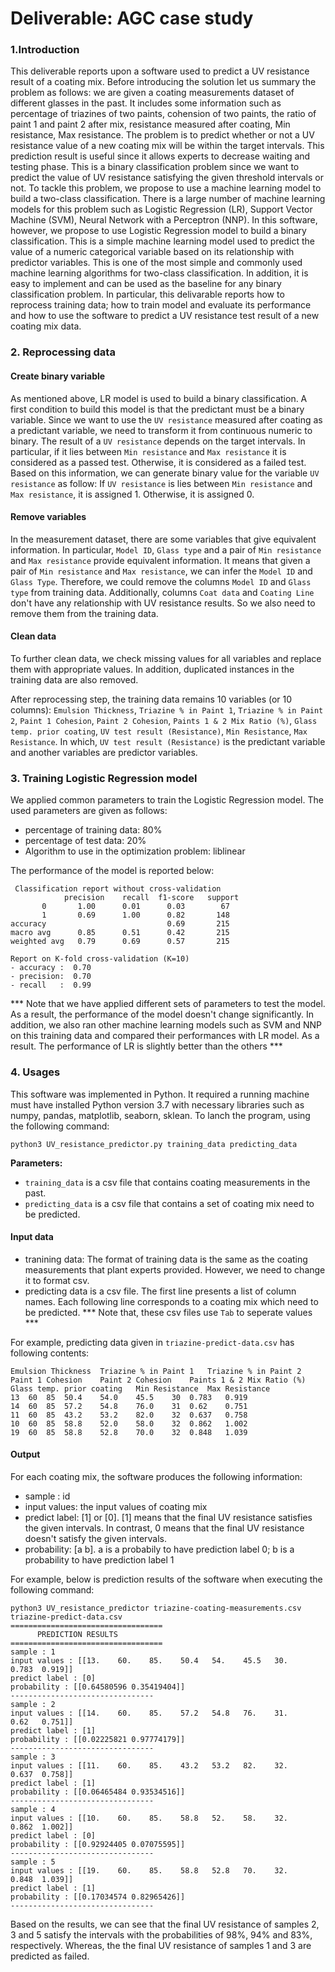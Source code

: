 # Deliverable: AGC case study

### 1.Introduction
This deliverable reports upon a software used to predict a UV resistance result of a coating mix. Before introducing the solution let us summary the problem as follows: we are given a coating measurements dataset of different glasses in the past. It includes some information such as percentage of triazines of two paints, cohension of two paints, the ratio of paint 1 and paint 2 after mix, resistance measured after coating, Min resistance, Max resistance. The problem is to predict whether or not a UV resistance value of a new coating mix will be within the target intervals. This prediction result is useful since it allows experts to decrease waiting and testing phase.
This is a binary classification problem since we want to predict the value of UV resistance satisfying the given threshold intervals or not. To tackle this problem, we propose to use a machine learning model to build a two-class classification. There is a large number of machine learning models for this problem such as Logistic Regression (LR), Support Vector Machine (SVM), Neural Network with a Perceptron (NNP). In this software, however, we propose to use Logistic Regression model to build a binary classification. This is a simple machine learning model used to predict the value of a numeric categorical variable based on its relationship with predictor variables. This is one of the most simple and commonly used machine learning algorithms for two-class classification. In addition, it is easy to implement and can be used as the baseline for any binary classification problem.
In particular, this delivarable reports how to reprocess training data; how to train model and evaluate its performance and how to use the software to predict a UV resistance test result of a new coating mix data.

### 2. Reprocessing data
#### Create binary variable
As mentioned above, LR model is used to build a binary classification. A first condition to build this model is that the predictant must be a binary variable. Since we want to use the `UV resistance` measured after coating as a predictant variable, we need to transform it from continuous numeric to binary. The result of a `UV resistance` depends on the target intervals. In particular, if it lies between `Min resistance` and `Max resistance` it is considered as a passed test. Otherwise, it is considered as a failed test. Based on this information, we can generate binary value for the variable `UV resistance` as follow: If `UV resistance` is lies between `Min resistance` and `Max resistance`, it is assigned 1. Otherwise, it is assigned 0.
#### Remove variables
In the measurement dataset, there are some variables that give equivalent information. In particular, 
`Model ID`, `Glass type` and a pair of `Min resistance` and `Max resistance` provide equivalent information. It means that given a pair of `Min resistance` and `Max resistance`, we can infer the `Model ID` and `Glass Type`. Therefore, we could remove the columns `Model ID` and `Glass type` from training data.
Additionally, columns `Coat data` and `Coating Line` don't have any relationship with UV resistance results. So we also need to remove them from the training data.
#### Clean data
To further clean data, we check missing values for all variables and replace them with appropriate values. In addition, duplicated instances in the training data are also removed.

After reprocessing step, the training data remains 10 variables (or 10 columns): `Emulsion Thickness`, `Triazine % in Paint 1`, `Triazine % in Paint 2`, `Paint 1 Cohesion`, `Paint 2 Cohesion`, `Paints 1 & 2 Mix Ratio (%)`, `Glass temp. prior coating`, `UV test result (Resistance)`, `Min Resistance`, `Max Resistance`.
In which, `UV test result (Resistance)` is the predictant variable and another variables are predictor variables.

### 3. Training Logistic Regression model
We applied common parameters to train the Logistic Regression model. The used parameters are given as follows:
- percentage of training data: 80%
- percentage of test data: 20%
- Algorithm to use in the optimization problem: liblinear

The performance of the model is reported below:

     Classification report without cross-validation               
				precision    recall  f1-score   support
           0       1.00      0.01      0.03        67
           1       0.69      1.00      0.82       148
    accuracy                           0.69       215
	macro avg      0.85      0.51      0.42       215
	weighted avg   0.79      0.69      0.57       215

    Report on K-fold cross-validation (K=10)
	- accuracy :  0.70
	- precision:  0.70
	- recall   :  0.99

*** Note that we have applied different sets of parameters to test the model. As a result, the performance of the model doesn't change significantly. In addition, we also ran other machine learning models such as SVM and NNP on this training data and compared their performances with LR model. As a result. The performance of LR is slightly better than the others ***


### 4. Usages
This software was implemented in Python. It required a running machine must have installed Python version 3.7 with necessary libraries such as numpy, pandas, matplotlib, seaborn, sklean.
To lanch the program, using the following command:

    python3 UV_resistance_predictor.py training_data predicting_data

**Parameters:**
- `training_data` is a csv file that contains coating measurements in the past.
- `predicting_data` is a csv file that contains a set of coating mix need to be predicted.

#### Input data
- tranining data: The format of training data is the same as the coating measurements that plant experts provided. However, we need to change it to format csv.
- predicting data is a csv file. The first line presents a list of column names. Each following line corresponds to a coating mix which need to be predicted. *** Note that, these csv files use `Tab` to seperate values ***

For example, predicting data given in `triazine-predict-data.csv` has following contents:

	Emulsion Thickness	Triazine % in Paint 1	Triazine % in Paint 2	Paint 1 Cohesion	Paint 2 Cohesion	Paints 1 & 2 Mix Ratio (%)	Glass temp. prior coating	Min Resistance	Max Resistance
	13	60	85	50.4	54.0	45.5	30	0.783	0.919
	14	60	85	57.2	54.8	76.0	31	0.62	0.751
	11	60	85	43.2	53.2	82.0	32	0.637	0.758
	10	60	85	58.8	52.0	58.0	32	0.862	1.002
	19	60	85	58.8	52.8	70.0	32	0.848	1.039

#### Output 
For each coating mix, the software produces the following information:
- sample : id
- input values: the input values of coating mix
- predict label: [1] or [0]. [1] means that the final UV resistance satisfies the given intervals. In contrast, 0 means that the final UV resistance doesn't satisfy the given intervals.
- probability: [a b]. a is a probabily to have prediction label 0; b is a probability to have prediction label 1

For example, below is prediction results of the software when executing the following command:

    python3 UV_resistance_predictor triazine-coating-measurements.csv triazine-predict-data.csv
	==================================
	      PREDICTION RESULTS        
	==================================
	sample : 1
	input values : [[13.    60.    85.    50.4   54.    45.5   30.     0.783  0.919]]
	predict label : [0]
	probability : [[0.64580596 0.35419404]]
	--------------------------------
	sample : 2
	input values : [[14.    60.    85.    57.2   54.8   76.    31.     0.62   0.751]]
	predict label : [1]
	probability : [[0.02225821 0.97774179]]
	--------------------------------
	sample : 3
	input values : [[11.    60.    85.    43.2   53.2   82.    32.     0.637  0.758]]
	predict label : [1]
	probability : [[0.06465484 0.93534516]]
	--------------------------------
	sample : 4
	input values : [[10.    60.    85.    58.8   52.    58.    32.     0.862  1.002]]
	predict label : [0]
	probability : [[0.92924405 0.07075595]]
	--------------------------------
	sample : 5
	input values : [[19.    60.    85.    58.8   52.8   70.    32.     0.848  1.039]]
	predict label : [1]
	probability : [[0.17034574 0.82965426]]
	--------------------------------
	

Based on the results, we can see that the final UV resistance of samples 2, 3 and 5 satisfy the intervals with the probabilities of 98%, 94% and 83%, respectively. Whereas, the the final UV resistance of samples 1 and 3 are predicted as failed.